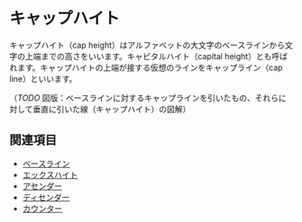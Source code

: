 # キャップハイト

キャップハイト（cap height）はアルファベットの大文字のベースラインから文字の上端までの高さをいいます。キャピタルハイト（capital height）とも呼ばれます。キャップハイトの上端が接する仮想のラインをキャップライン（cap line）といいます。

（*TODO* 図版：ベースラインに対するキャップラインを引いたもの、それらに対して垂直に引いた線（キャップハイト）の図解）

## 関連項目

- [ベースライン](./baseline.md)
- [エックスハイト](./x-height.md)
- [アセンダー](./ascender.md)
- [ディセンダー](./descender.md)
- [カウンター](./counter.md)
